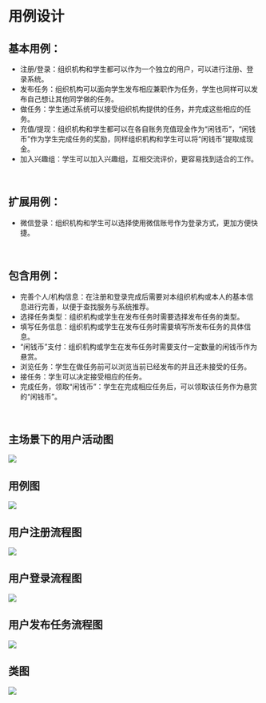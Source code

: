 # 用例设计
## 基本用例：
- 注册/登录：组织机构和学生都可以作为一个独立的用户，可以进行注册、登录系统。
- 发布任务：组织机构可以面向学生发布相应兼职作为任务，学生也同样可以发布自己想让其他同学做的任务。
- 做任务：学生通过系统可以接受组织机构提供的任务，并完成这些相应的任务。
- 充值/提现：组织机构和学生都可以在各自账务充值现金作为“闲钱币”，“闲钱币”作为学生完成任务的奖励，同样组织机构和学生可以将“闲钱币”提取成现金。
- 加入兴趣组：学生可以加入兴趣组，互相交流评价，更容易找到适合的工作。
<br>

## 扩展用例：
- 微信登录：组织机构和学生可以选择使用微信账号作为登录方式，更加方便快捷。
<br>

## 包含用例：
- 完善个人/机构信息：在注册和登录完成后需要对本组织机构或本人的基本信息进行完善，以便于查找服务与系统推荐。
- 选择任务类型：组织机构或学生在发布任务时需要选择发布任务的类型。
- 填写任务信息：组织机构或学生在发布任务时需要填写所发布任务的具体信息。
- “闲钱币”支付：组织机构或学生在发布任务时需要支付一定数量的闲钱币作为悬赏。
- 浏览任务：学生在做任务前可以浏览当前已经发布的并且还未接受的任务。
- 接任务：学生可以决定接受相应的任务。
- 完成任务，领取“闲钱币”：学生在完成相应任务后，可以领取该任务作为悬赏的“闲钱币”。
<br>

## 主场景下的用户活动图
![](./../use-cases/hdt1.jpg)

## 用例图
![](./../use-cases/zxq-use-case.png)

## 用户注册流程图
![](./../use-cases/system_sequence9.png)

## 用户登录流程图
![](./../use-cases/system_sequence10.png)

## 用户发布任务流程图
![](./../use-cases/system_sequence6.png)

## 类图
![](images/ClassDiagram.png)